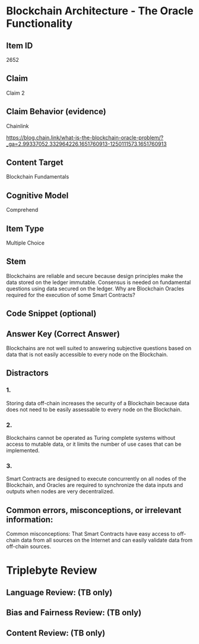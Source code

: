 # Blockchain Architecture - The Oracle Functionality

## Item ID
2652

## Claim
Claim 2

## Claim Behavior (evidence)
Chainlink

https://blog.chain.link/what-is-the-blockchain-oracle-problem/?_ga=2.99337052.332964226.1651760913-1250111573.1651760913
 
## Content Target
Blockchain Fundamentals

## Cognitive Model
Comprehend

## Item Type
Multiple Choice

## Stem
Blockchains are reliable and secure because design principles make the data stored on the ledger immutable. Consensus is needed on fundamental questions using data secured on the ledger. Why are Blockchain Oracles required for the execution of some Smart Contracts?

## Code Snippet (optional)

## Answer Key (Correct Answer)
Blockchains are not well suited to answering subjective questions based on data that is not easily accessible to every node on the Blockchain.

## Distractors
### 1.
Storing data off-chain increases the security of a Blockchain because data does not need to be easily assessable to every node on the Blockchain.

### 2.
Blockchains cannot be operated as Turing complete systems without access to mutable data, or it limits the number of use cases that can be implemented.

### 3.
Smart Contracts are designed to execute concurrently on all nodes of the Blockchain, and Oracles are required to synchronize the data inputs and outputs when nodes are very decentralized.

## Common errors, misconceptions, or irrelevant information:
Common misconceptions: That Smart Contracts have easy access to off-chain data from all sources on the Internet and can easily validate data from off-chain sources.

# Triplebyte Review

## Language Review: (TB only)

## Bias and Fairness Review: (TB only)

## Content Review: (TB only)
